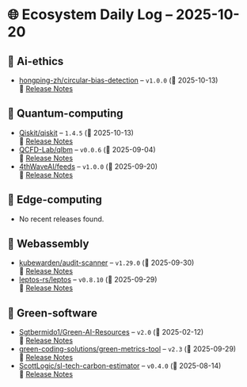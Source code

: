 # 🌐 Ecosystem Daily Log – 2025-10-20

## 🔹 Ai-ethics
- [hongping-zh/circular-bias-detection](https://github.com/hongping-zh/circular-bias-detection/releases/tag/v1.0.0) – `v1.0.0` (📅 2025-10-13)  
  🔗 [Release Notes](https://github.com/hongping-zh/circular-bias-detection/releases/tag/v1.0.0)

## 🔹 Quantum-computing
- [Qiskit/qiskit](https://github.com/Qiskit/qiskit/releases/tag/1.4.5) – `1.4.5` (📅 2025-10-13)  
  🔗 [Release Notes](https://github.com/Qiskit/qiskit/releases/tag/1.4.5)
- [QCFD-Lab/qlbm](https://github.com/QCFD-Lab/qlbm/releases/tag/v0.0.6) – `v0.0.6` (📅 2025-09-04)  
  🔗 [Release Notes](https://github.com/QCFD-Lab/qlbm/releases/tag/v0.0.6)
- [4thWaveAI/feeds](https://github.com/4thWaveAI/feeds/releases/tag/v1.0.0) – `v1.0.0` (📅 2025-09-20)  
  🔗 [Release Notes](https://github.com/4thWaveAI/feeds/releases/tag/v1.0.0)

## 🔹 Edge-computing
- No recent releases found.

## 🔹 Webassembly
- [kubewarden/audit-scanner](https://github.com/kubewarden/audit-scanner/releases/tag/v1.29.0) – `v1.29.0` (📅 2025-09-30)  
  🔗 [Release Notes](https://github.com/kubewarden/audit-scanner/releases/tag/v1.29.0)
- [leptos-rs/leptos](https://github.com/leptos-rs/leptos/releases/tag/v0.8.10) – `v0.8.10` (📅 2025-09-29)  
  🔗 [Release Notes](https://github.com/leptos-rs/leptos/releases/tag/v0.8.10)

## 🔹 Green-software
- [Sgtbermido1/Green-AI-Resources](https://github.com/Sgtbermido1/Green-AI-Resources/releases/tag/v2.0) – `v2.0` (📅 2025-02-12)  
  🔗 [Release Notes](https://github.com/Sgtbermido1/Green-AI-Resources/releases/tag/v2.0)
- [green-coding-solutions/green-metrics-tool](https://github.com/green-coding-solutions/green-metrics-tool/releases/tag/v2.3) – `v2.3` (📅 2025-09-29)  
  🔗 [Release Notes](https://github.com/green-coding-solutions/green-metrics-tool/releases/tag/v2.3)
- [ScottLogic/sl-tech-carbon-estimator](https://github.com/ScottLogic/sl-tech-carbon-estimator/releases/tag/v0.4.0) – `v0.4.0` (📅 2025-08-14)  
  🔗 [Release Notes](https://github.com/ScottLogic/sl-tech-carbon-estimator/releases/tag/v0.4.0)